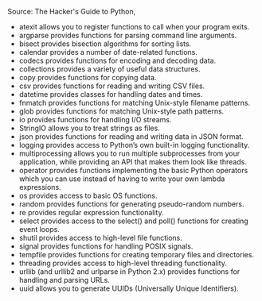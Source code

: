 Source: The Hacker's Guide to Python, 
- atexit allows you to register functions to call when your program exits.
- argparse provides functions for parsing command line arguments.
- bisect provides bisection algorithms for sorting lists.
- calendar provides a number of date-related functions.
- codecs provides functions for encoding and decoding data.
- collections provides a variety of useful data structures.
- copy provides functions for copying data.
- csv provides functions for reading and writing CSV files.
- datetime provides classes for handling dates and times.
- fnmatch provides functions for matching Unix-style filename patterns.
- glob provides functions for matching Unix-style path patterns.
- io provides functions for handling I/O streams.
- StringIO allows you to treat strings as files.
- json provides functions for reading and writing data in JSON format.
- logging provides access to Python’s own built-in logging functionality.
- multiprocessing allows you to run multiple subprocesses from your application,
while providing an API that makes them look like threads.
- operator provides functions implementing the basic Python operators which you
can use instead of having to write your own lambda expressions.
- os provides access to basic OS functions.
- random provides functions for generating pseudo-random numbers.
- re provides regular expression functionality.
- select provides access to the select() and poll() functions for creating event loops.
- shutil provides access to high-level file functions.
- signal provides functions for handling POSIX signals.
- tempfile provides functions for creating temporary files and directories.
- threading provides access to high-level threading functionality.
- urllib (and urllib2 and urlparse in Python 2.x) provides functions for handling
and parsing URLs.
- uuid allows you to generate UUIDs (Universally Unique Identifiers).